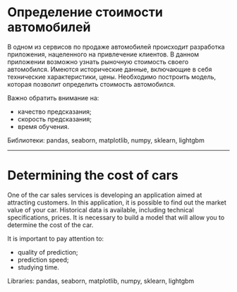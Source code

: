 # Определение стоимости автомобилей

В одном из сервисов по продаже автомобилей происходит разработка приложения, нацеленного на привлечение клиентов. 
В данном приложении возможно узнать рыночную стоимость своего автомобился.
Имеются исторические данные, включающие в себя технические характеристики, цены.
Необходимо построить модель, которая позволит определить стоимость автомобился.

Важно обратить внимание на:

- качество предсказания;
- скорость предсказания;
- время обучения.

Библиотеки: pandas, seaborn, matplotlib, numpy, sklearn, lightgbm
___
# Determining the cost of cars

One of the car sales services is developing an application aimed at attracting customers.
In this application, it is possible to find out the market value of your car.
Historical data is available, including technical specifications, prices.
It is necessary to build a model that will allow you to determine the cost of the car.

It is important to pay attention to:

- quality of prediction;
- prediction speed;
- studying time.

Libraries: pandas, seaborn, matplotlib, numpy, sklearn, lightgbm